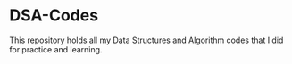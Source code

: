 # DSA-Codes
This repository holds all my Data Structures and Algorithm codes that I did for practice and learning.
